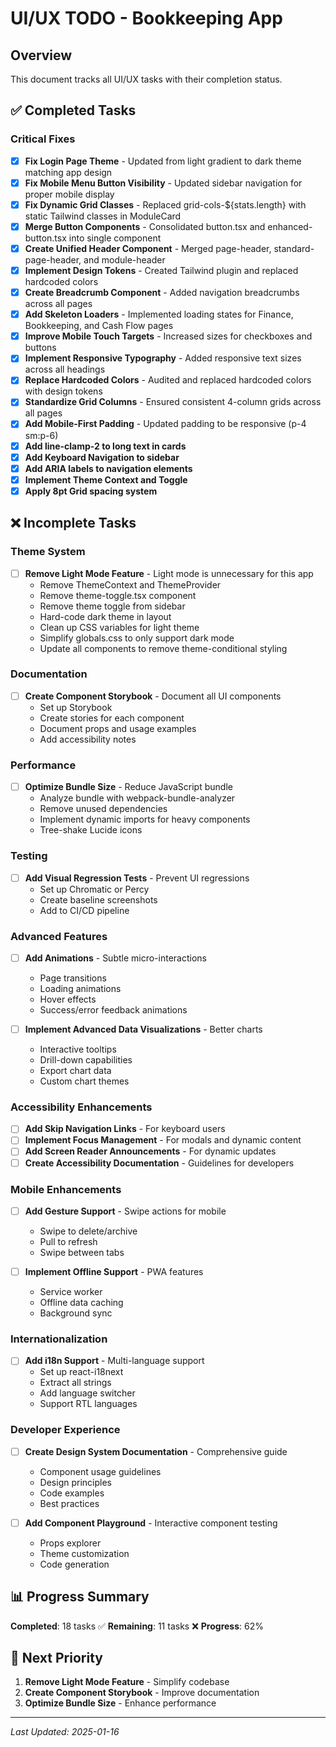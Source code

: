 # UI/UX TODO - Bookkeeping App

## Overview
This document tracks all UI/UX tasks with their completion status.

## ✅ Completed Tasks

### Critical Fixes
- [x] **Fix Login Page Theme** - Updated from light gradient to dark theme matching app design
- [x] **Fix Mobile Menu Button Visibility** - Updated sidebar navigation for proper mobile display
- [x] **Fix Dynamic Grid Classes** - Replaced grid-cols-${stats.length} with static Tailwind classes in ModuleCard
- [x] **Merge Button Components** - Consolidated button.tsx and enhanced-button.tsx into single component
- [x] **Create Unified Header Component** - Merged page-header, standard-page-header, and module-header
- [x] **Implement Design Tokens** - Created Tailwind plugin and replaced hardcoded colors
- [x] **Create Breadcrumb Component** - Added navigation breadcrumbs across all pages
- [x] **Add Skeleton Loaders** - Implemented loading states for Finance, Bookkeeping, and Cash Flow pages
- [x] **Improve Mobile Touch Targets** - Increased sizes for checkboxes and buttons
- [x] **Implement Responsive Typography** - Added responsive text sizes across all headings
- [x] **Replace Hardcoded Colors** - Audited and replaced hardcoded colors with design tokens
- [x] **Standardize Grid Columns** - Ensured consistent 4-column grids across all pages
- [x] **Add Mobile-First Padding** - Updated padding to be responsive (p-4 sm:p-6)
- [x] **Add line-clamp-2 to long text in cards**
- [x] **Add Keyboard Navigation to sidebar**
- [x] **Add ARIA labels to navigation elements**
- [x] **Implement Theme Context and Toggle**
- [x] **Apply 8pt Grid spacing system**

## ❌ Incomplete Tasks

### Theme System
- [ ] **Remove Light Mode Feature** - Light mode is unnecessary for this app
  - Remove ThemeContext and ThemeProvider
  - Remove theme-toggle.tsx component
  - Remove theme toggle from sidebar
  - Hard-code dark theme in layout
  - Clean up CSS variables for light theme
  - Simplify globals.css to only support dark mode
  - Update all components to remove theme-conditional styling

### Documentation
- [ ] **Create Component Storybook** - Document all UI components
  - Set up Storybook
  - Create stories for each component
  - Document props and usage examples
  - Add accessibility notes

### Performance
- [ ] **Optimize Bundle Size** - Reduce JavaScript bundle
  - Analyze bundle with webpack-bundle-analyzer
  - Remove unused dependencies
  - Implement dynamic imports for heavy components
  - Tree-shake Lucide icons

### Testing
- [ ] **Add Visual Regression Tests** - Prevent UI regressions
  - Set up Chromatic or Percy
  - Create baseline screenshots
  - Add to CI/CD pipeline

### Advanced Features
- [ ] **Add Animations** - Subtle micro-interactions
  - Page transitions
  - Loading animations
  - Hover effects
  - Success/error feedback animations

- [ ] **Implement Advanced Data Visualizations** - Better charts
  - Interactive tooltips
  - Drill-down capabilities
  - Export chart data
  - Custom chart themes

### Accessibility Enhancements
- [ ] **Add Skip Navigation Links** - For keyboard users
- [ ] **Implement Focus Management** - For modals and dynamic content
- [ ] **Add Screen Reader Announcements** - For dynamic updates
- [ ] **Create Accessibility Documentation** - Guidelines for developers

### Mobile Enhancements
- [ ] **Add Gesture Support** - Swipe actions for mobile
  - Swipe to delete/archive
  - Pull to refresh
  - Swipe between tabs

- [ ] **Implement Offline Support** - PWA features
  - Service worker
  - Offline data caching
  - Background sync

### Internationalization
- [ ] **Add i18n Support** - Multi-language support
  - Set up react-i18next
  - Extract all strings
  - Add language switcher
  - Support RTL languages

### Developer Experience
- [ ] **Create Design System Documentation** - Comprehensive guide
  - Component usage guidelines
  - Design principles
  - Code examples
  - Best practices

- [ ] **Add Component Playground** - Interactive component testing
  - Props explorer
  - Theme customization
  - Code generation

## 📊 Progress Summary

**Completed**: 18 tasks ✅
**Remaining**: 11 tasks ❌
**Progress**: 62%

## 🎯 Next Priority

1. **Remove Light Mode Feature** - Simplify codebase
2. **Create Component Storybook** - Improve documentation
3. **Optimize Bundle Size** - Enhance performance

---

*Last Updated: 2025-01-16*